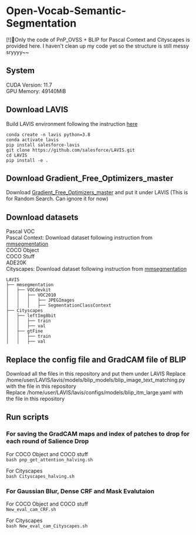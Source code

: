 # Open-Vocab-Semantic-Segmentation

[!]Only the code of PnP_OVSS + BLIP for Pascal Context and Cityscapes is provided here. I haven't clean up my code yet so the structure is still messy sryyyy~~

## System 
CUDA Version: 11.7  <br>
GPU Memory: 49140MiB <br>

## Download LAVIS
Build LAVIS environment following the instruction [here](https://www.google.com](https://github.com/salesforce/LAVIS/tree/ac8fc98c93c02e2dfb727e24a361c4c309c8dbbc?tab=readme-ov-file#installation)https://github.com/salesforce/LAVIS/tree/ac8fc98c93c02e2dfb727e24a361c4c309c8dbbc?tab=readme-ov-file#installation)
```
conda create -n lavis python=3.8 
conda activate lavis 
pip install salesforce-lavis 
git clone https://github.com/salesforce/LAVIS.git 
cd LAVIS 
pip install -e .
```

## Download Gradient_Free_Optimizers_master

Download [Gradient_Free_Optimizers_master](https://github.com/SimonBlanke/Gradient-Free-Optimizers) and put it under LAVIS (This is for Random Search. Can ignore it for now)


## Download datasets
Pascal VOC <br>
Pascal Context: Download dataset following instruction from [mmsegmentation](https://github.com/open-mmlab/mmsegmentation/blob/main/docs/en/user_guides/2_dataset_prepare.md#pascal-context) <br>
COCO Object <br>
COCO Stuff <br>
ADE20K <br>
Cityscapes: Download dataset following instruction from [mmsegmentation](https://github.com/open-mmlab/mmsegmentation/blob/main/docs/en/user_guides/2_dataset_prepare.md#pascal-context) <br>


```
LAVIS
├── mmsegmentation
│   ├── VOCdevkit
│   │   ├── VOC2010
│   │   │   ├── JPEGImages
│   │   │   ├── SegmentationClassContext
├── Cityscapes
│   ├── leftImg8bit
│   │   ├── train
│   │   ├── val
│   ├── gtFine
│   │   ├── train
│   │   ├── val

```

## Replace the config file and GradCAM file of BLIP
Download all the files in this repository and put them under LAVIS
Replace /home/user/LAVIS/lavis/models/blip_models/blip_image_text_matching.py with the file in this repository <br>
Replace /home/user/LAVIS/lavis/configs/models/blip_itm_large.yaml with the file in this repository <br>

## Run scripts
### For saving the GradCAM maps and index of patches to drop for each round of Salience Drop

For COCO Object and COCO stuff <br>
`bash pnp_get_attention_halving.sh`

For Cityscapes <br>
`bash Cityscapes_halving.sh`


### For Gaussian Blur, Dense CRF and Mask Evalutaion

For COCO Object and COCO stuff <br>
`New_eval_cam_CRF.sh`

For Cityscapes <br>
`bash New_eval_cam_Cityscapes.sh`
